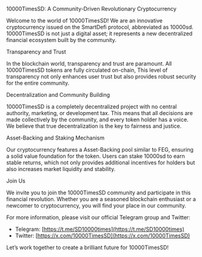 10000TimesSD: A Community-Driven Revolutionary Cryptocurrency

Welcome to the world of 10000TimesSD! We are an innovative cryptocurrency issued on the SmartDefi protocol, abbreviated as 10000sd. 10000TimesSD is not just a digital asset; it represents a new decentralized financial ecosystem built by the community.

Transparency and Trust

In the blockchain world, transparency and trust are paramount. All 10000TimesSD tokens are fully circulated on-chain,  This level of transparency not only enhances user trust but also provides robust security for the entire community.

Decentralization and Community Building

10000TimesSD is a completely decentralized project with no central authority, marketing, or development tax. This means that all decisions are made collectively by the community, and every token holder has a voice. We believe that true decentralization is the key to fairness and justice.

Asset-Backing and Staking Mechanism

Our cryptocurrency features a Asset-Backing pool similar to FEG, ensuring a solid value foundation for the token. Users can stake 10000sd to earn stable returns, which not only provides additional incentives for holders but also increases market liquidity and stability.

 Join Us

We invite you to join the 10000TimesSD community and participate in this financial revolution. Whether you are a seasoned blockchain enthusiast or a newcomer to cryptocurrency, you will find your place in our community.

For more information, please visit our official Telegram group and Twitter:
- Telegram: [https://t.me/SD10000times](https://t.me/SD10000times)
- Twitter: [https://x.com/10000TimesSD](https://x.com/10000TimesSD)

Let’s work together to create a brilliant future for 10000TimesSD!
